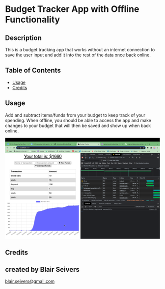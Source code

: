 # Budget Tracker App with Offline Functionality

## Description
This is a budget tracking app that works without an internet connection to save the user input and add it into the rest of the data once back online.

## Table of Contents 

- [Usage](#usage)
- [Credits](#credits)


## Usage
Add and subtract items/funds from your budget to keep track of your spending. When offline, you should be able to access the app and make changes to your budget that will then be saved and show up when back online.

![App Image](./public/images/mod19-screenshot.png)

## Credits

created by Blair Seivers
-
blair.seivers@gmail.com